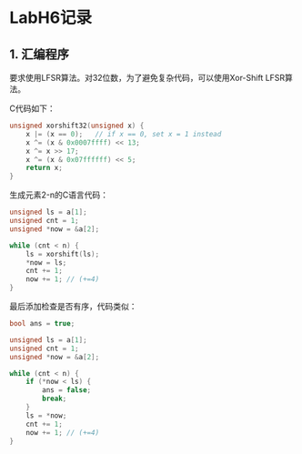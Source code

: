 # LabH6记录

## 1. 汇编程序

要求使用LFSR算法。对32位数，为了避免复杂代码，可以使用Xor-Shift LFSR算法。

C代码如下：

``` C
unsigned xorshift32(unsigned x) {
    x |= (x == 0);   // if x == 0, set x = 1 instead
    x ^= (x & 0x0007ffff) << 13;
    x ^= x >> 17;
    x ^= (x & 0x07ffffff) << 5;
    return x;
}
```

生成元素2-n的C语言代码：

``` C
unsigned ls = a[1];
unsigned cnt = 1;
unsigned *now = &a[2];

while (cnt < n) {
    ls = xorshift(ls);
    *now = ls;
    cnt += 1;
    now += 1; // (+=4)
}
```

最后添加检查是否有序，代码类似：

``` C
bool ans = true;

unsigned ls = a[1];
unsigned cnt = 1;
unsigned *now = &a[2];

while (cnt < n) {
    if (*now < ls) {
        ans = false;
        break;
    }
    ls = *now;
    cnt += 1;
    now += 1; // (+=4)
}
```

